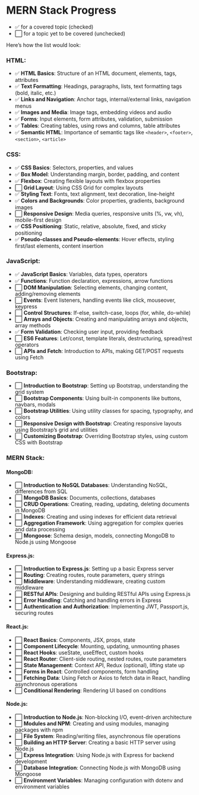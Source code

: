 # MERN Stack Progress

- ✅ for a covered topic (checked)
- ⬜ for a topic yet to be covered (unchecked)

Here’s how the list would look:

### HTML:
- ✅ **HTML Basics**: Structure of an HTML document, elements, tags, attributes
- ✅ **Text Formatting**: Headings, paragraphs, lists, text formatting tags (bold, italic, etc.)
- ✅ **Links and Navigation**: Anchor tags, internal/external links, navigation menus
- ✅ **Images and Media**: Image tags, embedding videos and audio
- ✅ **Forms**: Input elements, form attributes, validation, submission
- ✅ **Tables**: Creating tables, using rows and columns, table attributes
- ✅ **Semantic HTML**: Importance of semantic tags like `<header>`, `<footer>`, `<section>`, `<article>`

### CSS:
- ✅ **CSS Basics**: Selectors, properties, and values
- ✅ **Box Model**: Understanding margin, border, padding, and content
- ✅ **Flexbox**: Creating flexible layouts with flexbox properties
- ⬜ **Grid Layout**: Using CSS Grid for complex layouts
- ✅ **Styling Text**: Fonts, text alignment, text decoration, line-height
- ✅ **Colors and Backgrounds**: Color properties, gradients, background images
- ⬜ **Responsive Design**: Media queries, responsive units (%, vw, vh), mobile-first design
- ✅ **CSS Positioning**: Static, relative, absolute, fixed, and sticky positioning
- ✅ **Pseudo-classes and Pseudo-elements**: Hover effects, styling first/last elements, content insertion

### JavaScript:
- ✅ **JavaScript Basics**: Variables, data types, operators
- ✅ **Functions**: Function declaration, expressions, arrow functions
- ⬜ **DOM Manipulation**: Selecting elements, changing content, adding/removing elements
- ⬜ **Events**: Event listeners, handling events like click, mouseover, keypress
- ⬜ **Control Structures**: If-else, switch-case, loops (for, while, do-while)
- ⬜ **Arrays and Objects**: Creating and manipulating arrays and objects, array methods
- ✅ **Form Validation**: Checking user input, providing feedback
- ⬜ **ES6 Features**: Let/const, template literals, destructuring, spread/rest operators
- ⬜ **APIs and Fetch**: Introduction to APIs, making GET/POST requests using Fetch

### Bootstrap:
- ⬜ **Introduction to Bootstrap**: Setting up Bootstrap, understanding the grid system
- ⬜ **Bootstrap Components**: Using built-in components like buttons, navbars, modals
- ⬜ **Bootstrap Utilities**: Using utility classes for spacing, typography, and colors
- ⬜ **Responsive Design with Bootstrap**: Creating responsive layouts using Bootstrap’s grid and utilities
- ⬜ **Customizing Bootstrap**: Overriding Bootstrap styles, using custom CSS with Bootstrap

### MERN Stack:
#### **MongoDB**:
- ⬜ **Introduction to NoSQL Databases**: Understanding NoSQL, differences from SQL
- ⬜ **MongoDB Basics**: Documents, collections, databases
- ⬜ **CRUD Operations**: Creating, reading, updating, deleting documents in MongoDB
- ⬜ **Indexes**: Creating and using indexes for efficient data retrieval
- ⬜ **Aggregation Framework**: Using aggregation for complex queries and data processing
- ⬜ **Mongoose**: Schema design, models, connecting MongoDB to Node.js using Mongoose

#### **Express.js**:
- ⬜ **Introduction to Express.js**: Setting up a basic Express server
- ⬜ **Routing**: Creating routes, route parameters, query strings
- ⬜ **Middleware**: Understanding middleware, creating custom middleware
- ⬜ **RESTful APIs**: Designing and building RESTful APIs using Express.js
- ⬜ **Error Handling**: Catching and handling errors in Express
- ⬜ **Authentication and Authorization**: Implementing JWT, Passport.js, securing routes

#### **React.js**:
- ⬜ **React Basics**: Components, JSX, props, state
- ⬜ **Component Lifecycle**: Mounting, updating, unmounting phases
- ⬜ **React Hooks**: useState, useEffect, custom hooks
- ⬜ **React Router**: Client-side routing, nested routes, route parameters
- ⬜ **State Management**: Context API, Redux (optional), lifting state up
- ⬜ **Forms in React**: Controlled components, form handling
- ⬜ **Fetching Data**: Using Fetch or Axios to fetch data in React, handling asynchronous operations
- ⬜ **Conditional Rendering**: Rendering UI based on conditions

#### **Node.js**:
- ⬜ **Introduction to Node.js**: Non-blocking I/O, event-driven architecture
- ⬜ **Modules and NPM**: Creating and using modules, managing packages with npm
- ⬜ **File System**: Reading/writing files, asynchronous file operations
- ⬜ **Building an HTTP Server**: Creating a basic HTTP server using Node.js
- ⬜ **Express Integration**: Using Node.js with Express for backend development
- ⬜ **Database Integration**: Connecting Node.js with MongoDB using Mongoose
- ⬜ **Environment Variables**: Managing configuration with dotenv and environment variables
